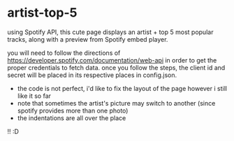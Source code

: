 # artist-top-5
using Spotify API, this cute page displays an artist + top 5 most popular tracks, along with a preview from Spotify embed player.


you will need to follow the directions of https://developer.spotify.com/documentation/web-api in order to get the proper credentials to fetch data.  once you follow the steps, the client id and secret will be placed in its respective places in config.json. 

+ the code is not perfect, i'd like to fix the layout of the page however i still like it so far
+ note that sometimes the artist's picture may switch to another (since spotify provides more than one photo)
+ the indentations are all over the place

!! :D
